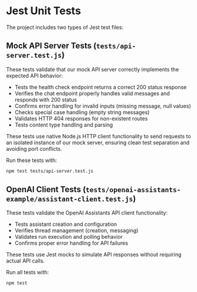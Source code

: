 # Jest Unit Tests

The project includes two types of Jest test files:

## Mock API Server Tests (`tests/api-server.test.js`)

These tests validate that our mock API server correctly implements the expected API behavior:

- Tests the health check endpoint returns a correct 200 status response
- Verifies the chat endpoint properly handles valid messages and responds with 200 status
- Confirms error handling for invalid inputs (missing message, null values)
- Checks special case handling (empty string messages)
- Validates HTTP 404 responses for non-existent routes
- Tests content type handling and parsing

These tests use native Node.js HTTP client functionality to send requests to an isolated instance of our mock server, ensuring clean test separation and avoiding port conflicts.

Run these tests with:

```bash
npm test tests/api-server.test.js
```

## OpenAI Client Tests (`tests/openai-assistants-example/assistant-client.test.js`)

These tests validate the OpenAI Assistants API client functionality:

- Tests assistant creation and configuration
- Verifies thread management (creation, messaging)
- Validates run execution and polling behavior
- Confirms proper error handling for API failures

These tests use Jest mocks to simulate API responses without requiring actual API calls.

Run all tests with:

```bash
npm test
```
